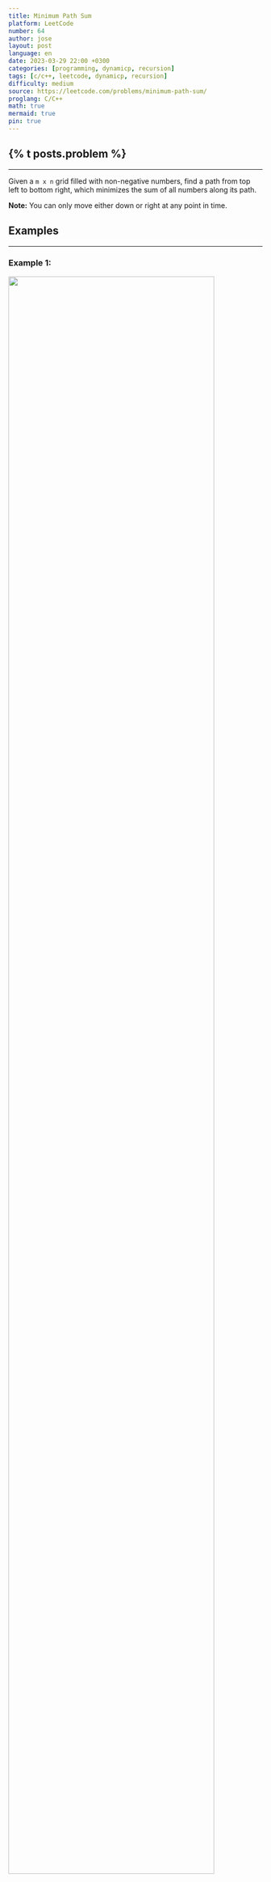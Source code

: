 ```yaml
---
title: Minimum Path Sum
platform: LeetCode
number: 64
author: jose
layout: post
language: en
date: 2023-03-29 22:00 +0300
categories: [programming, dynamicp, recursion]
tags: [c/c++, leetcode, dynamicp, recursion]
difficulty: medium
source: https://leetcode.com/problems/minimum-path-sum/
proglang: C/C++
math: true
mermaid: true
pin: true
---
```

## {% t posts.problem %}
---
Given a `m x n` grid filled with non-negative numbers, find a path from top left to bottom right, which minimizes the sum of all numbers along its path.  

**Note:** You can only move either down or right at any point in time.  

## Examples
---
### **Example 1:**
<img src="https://assets.leetcode.com/uploads/2020/11/05/minpath.jpg" width="90%" />  

>**Input:** grid = [[1,3,1],[1,5,1],[4,2,1]]  
>**Output:** 7  
>**Explanation:** Because the path 1 → 3 → 1 → 1 → 1 minimizes the sum.  

### **Example 2:**
>**Input:** grid = [[1,2,3],[4,5,6]]  
>**Output:** 12  

## Constraints
---
- `m == grid.length`  
- `n == grid[i].length`  
- `1 <= m, n <= 200`  
- `0 <= grid[i][j] <= 100`  

## Solution
---
We use **[dynamic programming](/categories/dynamicp/)**: 

```c++
class Solution {
private:
  vector<vector<int>> dp;
  int minPath(vector<vector<int>>& grid, int r, int c) {
    if (r+1 == grid.size() && c+1 == grid[0].size())
      return grid[r][c];
    if (r == grid.size() || c == grid[0].size())
      return INT_MAX;
    if (dp[r][c] != -1)
      return dp[r][c];

    dp[r][c] = grid[r][c] + min(minPath(grid, r+1, c), minPath(grid, r, c+1));

    return dp[r][c];
  }

public:
  int minPathSum(vector<vector<int>>& grid) {
    dp = vector(grid.size(), vector<int>(grid[0].size(), -1));
    return minPath(grid, 0, 0);
  }
};
```
